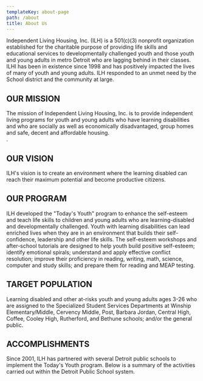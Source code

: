 ```yaml
---
templateKey: about-page
path: /about
title: About Us
---
```

Independent Living Housing, Inc. (ILH) is a 501(c)(3) nonprofit organization established for the charitable purpose of providing life skills and educational services to developmentally challenged youth and those youth and young adults in metro Detroit who are lagging behind in their classes. ILHI has been in existence since 1998 and has positively impacted the lives of many of youth and young adults. ILH responded to an unmet need by the School district and the community at large.

## OUR MISSION

The mission of Independent Living Housing, Inc. is to provide independent living programs for youth and young adults who have learning disabilities and who are socially as well as economically disadvantaged, group homes and safe, decent and affordable housing.\
.

## OUR VISION

ILH's vision is to create an environment where the learning disabled can reach their maximum potential and become productive citizens.

## OUR PROGRAM

ILH developed the "Today's Youth" program to enhance the self-esteem and teach life skills to children and young adults who are learning-disabled and developmentally challenged. Youth with learning disabilities can lead enriched lives when they are in an environment that builds their self-confidence, leadership and other life skills. The self-esteem workshops and after-school tutorials are designed to help youth build positive self-esteem; identify emotional spirals; understand and apply effective conflict resolution; improve their proficiency in reading, writing, math, science, computer and study skills; and prepare them for reading and MEAP testing.

## TARGET POPULATION

Learning disabled and other at-risks youth and young adults ages 3-26 who are assigned to the Specialized Student Services Departments at Winship Elementary/Middle, Cervency Middle, Post, Barbara Jordan, Central High, Coffee, Cooley High, Rutherford, and Bethune schools; and/or the general public.

## ACCOMPLISHMENTS

Since 2001, ILH has partnered with several Detroit public schools to implement the Today's Youth program. Below is a summary of the activities carried out within the Detroit Public School system.
